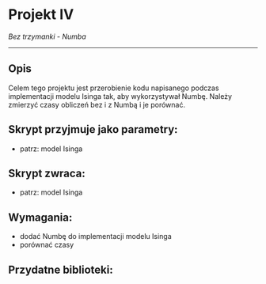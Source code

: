 # Projekt IV
*Bez trzymanki - Numba*

---

## Opis

Celem tego projektu jest przerobienie kodu napisanego podczas implementacji modelu Isinga tak, aby wykorzystywał Numbę. Należy zmierzyć czasy obliczeń bez i z Numbą i je porównać.

## Skrypt przyjmuje jako parametry:
- patrz: model Isinga

## Skrypt zwraca:
- patrz: model Isinga

## Wymagania:
- dodać Numbę do implementacji modelu Isinga
- porównać czasy

## Przydatne biblioteki:


